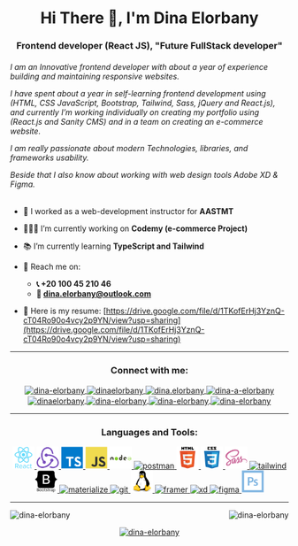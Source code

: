 <h1 align="center">Hi There 👋, I'm Dina Elorbany</h1>
<h3 align="center">Frontend developer (React JS), "Future FullStack developer"</h3>

<h6 align="left">
  <p>I am an Innovative frontend developer with about a year of experience building and maintaining responsive websites.</p>
  <p>I have spent about a year in self-learning frontend development using (HTML, CSS JavaScript, Bootstrap, Tailwind, Sass, jQuery and React.js), and currently I’m working individually on creating my portfolio using (React.js and Sanity CMS) and in a team on creating an e-commerce website.</p>
  <p>I am really passionate about modern Technologies, libraries, and frameworks usability.</p>
  <p>Beside that I also know about working with web design tools Adobe XD & Figma.</p>
</h6>

- 💼 I worked as a web-development instructor for **AASTMT**

- 👩🏻‍💻 I’m currently working on **Codemy (e-commerce Project)**

- 📚 I’m currently learning **TypeScript and Tailwind**

- 📩 Reach me on:
  + **📞 +20 100 45 210 46**
  + **📩 [dina.elorbany@outlook.com](dina.elorbany@outlook.com)**

- 📄 Here is my resume: [https://drive.google.com/file/d/1TKofErHj3YznQ-cT04Ro90o4vcy2p9YN/view?usp=sharing](https://drive.google.com/file/d/1TKofErHj3YznQ-cT04Ro90o4vcy2p9YN/view?usp=sharing)


<!-- ### Blogs posts -->
<!-- BLOG-POST-LIST:START -->
<!-- BLOG-POST-LIST:END -->
 
----

<h3 align="center">Connect with me:</h3>

<p align="center">
  <a href="https://linkedin.com/in/dina-elorbany" target="blank">
    <img align="center" src="https://raw.githubusercontent.com/rahuldkjain/github-profile-readme-generator/master/src/images/icons/Social/linked-in-alt.svg" alt="dina-elorbany" height="30" width="40" />
  </a>
  
  <a href="https://twitter.com/dinaelorbany" target="blank">
    <img align="center" src="https://raw.githubusercontent.com/rahuldkjain/github-profile-readme-generator/master/src/images/icons/Social/twitter.svg" alt="dinaelorbany" height="30" width="40" />
  </a>
  
  <a href="https://fb.com/dina.elorbany" target="blank">
    <img align="center" src="https://raw.githubusercontent.com/rahuldkjain/github-profile-readme-generator/master/src/images/icons/Social/facebook.svg" alt="dina.elorbany" height="30" width="40" />
  </a>
  
  <a href="https://codepen.io/dina-a-elorbany" target="blank">
    <img align="center" src="https://raw.githubusercontent.com/rahuldkjain/github-profile-readme-generator/master/src/images/icons/Social/codepen.svg" alt="dina-a-elorbany" height="30" width="40" />
  </a>
  
  <a href="https://dev.to/dinaelorbany" target="blank">
    <img align="center" src="https://raw.githubusercontent.com/rahuldkjain/github-profile-readme-generator/master/src/images/icons/Social/devto.svg" alt="dinaelorbany" height="30" width="40" />
  </a>
  
  <a href="https://stackoverflow.com/users/dina-elorbany" target="blank">
    <img align="center" src="https://raw.githubusercontent.com/rahuldkjain/github-profile-readme-generator/master/src/images/icons/Social/stack-overflow.svg" alt="dina-elorbany" height="30" width="40" />
  </a>
  
  <a href="https://codesandbox.com/dina-elorbany" target="blank">
    <img align="center" src="https://raw.githubusercontent.com/rahuldkjain/github-profile-readme-generator/master/src/images/icons/Social/codesandbox.svg" alt="dina-elorbany" height="30" width="40" />
  </a>
  
  <a href="https://www.leetcode.com/dina-elorbany" target="blank">
    <img align="center" src="https://raw.githubusercontent.com/rahuldkjain/github-profile-readme-generator/master/src/images/icons/Social/leet-code.svg" alt="dina-elorbany" height="30" width="40" />
  </a>
</p>
 
----

<h3 align="center">Languages and Tools:</h3>

<p align="center">
    <a href="https://reactjs.org/" target="_blank" rel="noreferrer">
    <img src="https://raw.githubusercontent.com/devicons/devicon/master/icons/react/react-original-wordmark.svg" alt="react" width="40" height="40"/>
  </a>
  
  <a href="https://redux.js.org" target="_blank" rel="noreferrer">
    <img src="https://raw.githubusercontent.com/devicons/devicon/master/icons/redux/redux-original.svg" alt="redux" width="40" height="40"/>
  </a>
  
  <a href="https://www.typescriptlang.org/" target="_blank" rel="noreferrer">
    <img src="https://raw.githubusercontent.com/devicons/devicon/master/icons/typescript/typescript-original.svg" alt="typescript" width="40" height="40"/>
  </a>
  
  <a href="https://developer.mozilla.org/en-US/docs/Web/JavaScript" target="_blank" rel="noreferrer">
    <img src="https://raw.githubusercontent.com/devicons/devicon/master/icons/javascript/javascript-original.svg" alt="javascript" width="40" height="40"/>
  </a>
  
  <a href="https://nodejs.org" target="_blank" rel="noreferrer">
    <img src="https://raw.githubusercontent.com/devicons/devicon/master/icons/nodejs/nodejs-original-wordmark.svg" alt="nodejs" width="40" height="40"/>
  </a>
  
  <a href="https://postman.com" target="_blank" rel="noreferrer">
    <img src="https://www.vectorlogo.zone/logos/getpostman/getpostman-icon.svg" alt="postman" width="40" height="40"/>
  </a>
  
  <a href="https://www.w3.org/html/" target="_blank" rel="noreferrer">
    <img src="https://raw.githubusercontent.com/devicons/devicon/master/icons/html5/html5-original-wordmark.svg" alt="html5" width="40" height="40"/>
  </a>
  
  <a href="https://www.w3schools.com/css/" target="_blank" rel="noreferrer">
    <img src="https://raw.githubusercontent.com/devicons/devicon/master/icons/css3/css3-original-wordmark.svg" alt="css3" width="40" height="40"/>
  </a>
  
  <a href="https://sass-lang.com" target="_blank" rel="noreferrer">
    <img src="https://raw.githubusercontent.com/devicons/devicon/master/icons/sass/sass-original.svg" alt="sass" width="40" height="40"/>
  </a>
  
  <a href="https://tailwindcss.com/" target="_blank" rel="noreferrer">
    <img src="https://www.vectorlogo.zone/logos/tailwindcss/tailwindcss-icon.svg" alt="tailwind" width="40" height="40"/>
  </a>
  
  <a href="https://getbootstrap.com" target="_blank" rel="noreferrer">
    <img src="https://raw.githubusercontent.com/devicons/devicon/master/icons/bootstrap/bootstrap-plain-wordmark.svg" alt="bootstrap" width="40" height="40"/>
  </a>
  
  <a href="https://materializecss.com/" target="_blank" rel="noreferrer">
    <img src="https://raw.githubusercontent.com/prplx/svg-logos/5585531d45d294869c4eaab4d7cf2e9c167710a9/svg/materialize.svg" alt="materialize" width="40" height="40"/>
  </a>
  
   <a href="https://git-scm.com/" target="_blank" rel="noreferrer">
    <img src="https://www.vectorlogo.zone/logos/git-scm/git-scm-icon.svg" alt="git" width="40" height="40"/>
  </a>
  
  <a href="https://www.linux.org/" target="_blank" rel="noreferrer">
    <img src="https://raw.githubusercontent.com/devicons/devicon/master/icons/linux/linux-original.svg" alt="linux" width="40" height="40"/>
  </a>
  
  <a href="https://www.framer.com/" target="_blank" rel="noreferrer">
    <img src="https://www.vectorlogo.zone/logos/framer/framer-icon.svg" alt="framer" width="40" height="40"/> </a> <a href="https://git-scm.com/" target="_blank" rel="noreferrer">
  </a>
  
   <a href="https://www.adobe.com/products/xd.html" target="_blank" rel="noreferrer">
    <img src="https://cdn.worldvectorlogo.com/logos/adobe-xd.svg" alt="xd" width="40" height="40"/>
  </a>
  
  <a href="https://www.figma.com/" target="_blank" rel="noreferrer">
    <img src="https://www.vectorlogo.zone/logos/figma/figma-icon.svg" alt="figma" width="40" height="40"/>
  </a>
  
  <a href="https://www.photoshop.com/en" target="_blank" rel="noreferrer">
    <img src="https://raw.githubusercontent.com/devicons/devicon/master/icons/photoshop/photoshop-line.svg" alt="photoshop" width="40" height="40"/>
  </a>
</p>
                
----
                    
<p align="center">
  <img align="left" src="https://github-readme-stats.vercel.app/api/top-langs?username=dina-elorbany&show_icons=true&locale=en&layout=compact" alt="dina-elorbany" />
</p>

<p align="center">
  &nbsp;
  <img align="right" src="https://github-readme-stats.vercel.app/api?username=dina-elorbany&show_icons=true&locale=en" alt="dina-elorbany" />
</p>

<p align="center">
  <a href="https://github.com/ryo-ma/github-profile-trophy">
    <img src="https://github-profile-trophy.vercel.app/?username=dina-elorbany" alt="dina-elorbany" />
  </a>
</p>
